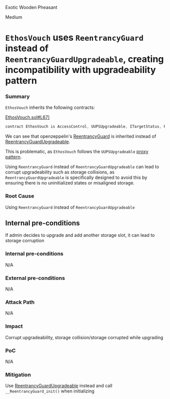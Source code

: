 Exotic Wooden Pheasant

Medium

# `EthosVouch` uses `ReentrancyGuard` instead of `ReentrancyGuardUpgradeable`, creating incompatibility with upgradeability pattern

### Summary

`EthosVouch` inherits the following contracts:

[EthosVouch.sol#L67)](https://github.com/sherlock-audit/2024-11-ethos-network-ii/blob/main/ethos/packages/contracts/contracts/EthosVouch.sol#L67)
```javascript
contract EthosVouch is AccessControl, UUPSUpgradeable, ITargetStatus, ReentrancyGuard {
```

We can see that openzeppelin's [ReentrancyGuard](https://github.com/OpenZeppelin/openzeppelin-contracts/blob/master/contracts/utils/ReentrancyGuard.sol) is inherited instead of [ReentrancyGuardUpgradeable](https://github.com/OpenZeppelin/openzeppelin-contracts-upgradeable/blob/master/contracts/utils/ReentrancyGuardUpgradeable.sol).

This is problematic, as `EthosVouch` follows the `UUPSUpgradeable` [proxy pattern](https://github.com/sherlock-audit/2024-11-ethos-network-ii/blob/main/ethos/packages/contracts/contracts/EthosVouch.sol#L259).

Using `ReentrancyGuard` instead of `ReentrancyGuardUpgradeable` can lead to corrupt upgradeability such as storage collisions, as `ReentrancyGuardUpgradeable` is specifically designed to avoid this by ensuring there is no uninitialized states or misaligned storage.

### Root Cause

Using `ReentrancyGuard` instead of `ReentrancyGuardUpgradeable`

## Internal pre-conditions

If admin decides to upgrade and add another storage slot, it can lead to storage corruption

### Internal pre-conditions

N/A

### External pre-conditions

N/A

### Attack Path

N/A

### Impact

Corrupt upgradeability, storage collision/storage corrupted while upgrading

### PoC

N/A

### Mitigation

Use [ReentrancyGuardUpgradeable](https://github.com/OpenZeppelin/openzeppelin-contracts-upgradeable/blob/master/contracts/utils/ReentrancyGuardUpgradeable.sol) instead and call `__ReentrancyGuard_init()` when initializing